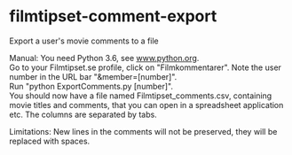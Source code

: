 # filmtipset-comment-export
Export a user's movie comments to a file

Manual:
You need Python 3.6, see www.python.org.  
Go to your Filmtipset.se profile, click on "Filmkommentarer". Note the user number in the URL bar "&member=[number]".  
Run "python ExportComments.py [number]".  
You should now have a file named Filmtipset_comments.csv, containing movie titles and comments, that you can open in a spreadsheet application etc. The columns are separated by tabs.  

Limitations:
New lines in the comments will not be preserved, they will be replaced with spaces.
